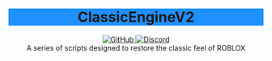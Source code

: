 <h1 align="center" style="background-color:DodgerBlue;">ClassicEngineV2</h1>

<div align="center">
  <a href="https://github.com/Hoidberg/ClassicEngineV2/blob/master/LICENSE">
    <img alt="GitHub" src="https://img.shields.io/github/license/Hoidberg/ClassicEngineV2?style=flat-square">
  </a>
  <a href="https://discord.gg/uH4VPrr">
    <img alt="Discord" src="https://img.shields.io/discord/740251504358850670?color=blue&label=discord&style=flat-square">
  </a>
</div>

<div align="center">
  A series of scripts designed to restore the classic feel of ROBLOX
</div>
